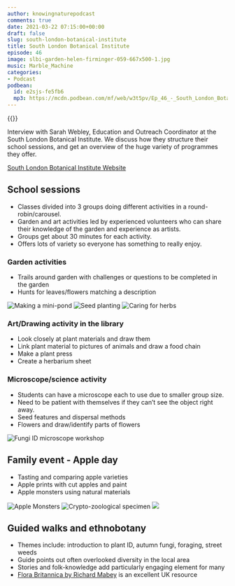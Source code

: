 ```yaml
---
author: knowingnaturepodcast
comments: true
date: 2021-03-22 07:15:00+00:00
draft: false
slug: south-london-botanical-institute
title: South London Botanical Institute
episode: 46
image: slbi-garden-helen-firminger-059-667x500-1.jpg
music: Marble_Machine
categories:
- Podcast
podbean:
  id: e2sjs-fe5fb6
  mp3: https://mcdn.podbean.com/mf/web/w3t5pv/Ep_46_-_South_London_Botanical_Instituteatb6u.mp3
---
```


{{<podcast-player>}}

Interview with Sarah Webley, Education and Outreach Coordinator at the South
London Botanical Institute. We discuss how they structure their school
sessions, and get an overview of the huge variety of programmes they offer.

[South London Botanical Institute Website](https://www.slbi.org.uk/)


## **School sessions**

  * Classes divided into 3 groups doing different activities in a round-robin/carousel.
  * Garden and art activities led by experienced volunteers who can share their knowledge of the garden and experience as artists.
  * Groups get about 30 minutes for each activity.
  * Offers lots of variety so everyone has something to really enjoy.

### Garden activities

  * Trails around garden with challenges or questions to be completed in the garden
  * Hunts for leaves/flowers matching a description

  ![Making a mini-pond](0dfae6c1-74ce-448a-8213-3ab397a292a4.jpeg)
  ![Seed planting](2a478972-2236-4264-8e67-6545fbe3514f.jpeg)
  ![Caring for herbs](f81d5f4b-4b01-47da-9f39-cfb102b92bc3.jpeg)

### Art/Drawing activity in the library

  * Look closely at plant materials and draw them
  * Link plant material to pictures of animals and draw a food chain
  * Make a plant press
  * Create a herbarium sheet

### Microscope/science activity

  * Students can have a microscope each to use due to smaller group size.
  * Need to be patient with themselves if they can’t see the object right away.
  * Seed features and dispersal methods
  * Flowers and draw/identify parts of flowers

  ![Fungi ID microscope workshop](fungi-for-all-ages-667x500.jpg)

## Family event - **Apple day**

  * Tasting and comparing apple varieties 
  * Apple prints with cut apples and paint
  * Apple monsters using natural materials

  ![Apple Monsters](apple-monsters.jpg)
  ![Crypto-zoological specimen](img_20141010_125114707.jpg)
  ![](apple-day.jpg)

## Guided walks and ethnobotany

  * Themes include: introduction to plant ID, autumn fungi, foraging, street weeds
  * Guide points out often overlooked diversity in the local area
  * Stories and folk-knowledge add particularly engaging element for many
  * [Flora Britannica by Richard Mabey](https://www.penguin.co.uk/books/104/1044316/flora-britannica/9781856193771.html) is an excellent UK resource

